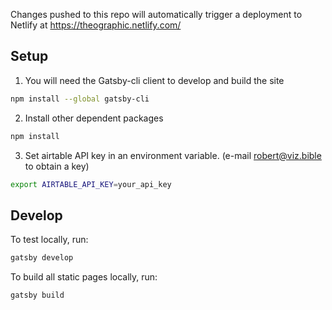Changes pushed to this repo will automatically trigger a deployment to Netlify at https://theographic.netlify.com/

## Setup

1. You will need the Gatsby-cli client to develop and build the site
``` sh
npm install --global gatsby-cli
```

2. Install other dependent packages

``` sh
npm install
```

3. Set airtable API key in an environment variable. (e-mail robert@viz.bible to obtain a key)
``` sh
export AIRTABLE_API_KEY=your_api_key
```

## Develop
To test locally, run:
``` sh
gatsby develop
```

To build all static pages locally, run:
``` sh
gatsby build
```
